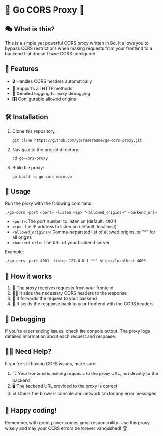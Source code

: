 # 🌈 Go CORS Proxy 🚀

## 🎭 What is this?

This is a simple yet powerful CORS proxy written in Go. It allows you to bypass CORS restrictions when making requests from your frontend to a backend that doesn't have CORS configured.

## 🌟 Features

- 🔒 Handles CORS headers automatically
- 🚦 Supports all HTTP methods
- 📝 Detailed logging for easy debugging
- 🎛️ Configurable allowed origins

## 🛠️ Installation

1. Clone this repository:
   ```
   git clone https://github.com/yourusername/go-cors-proxy.git
   ```
2. Navigate to the project directory:
   ```
   cd go-cors-proxy
   ```
3. Build the proxy:
   ```
   go build -o go-cors main.go
   ```

## 🚀 Usage

Run the proxy with the following command:

```
./go-cors -port <port> -listen <ip> "<allowed_origins>" <backend_url>
```

- `<port>`: The port number to listen on (default: 4001)
- `<ip>`: The IP address to listen on (default: localhost)
- `<allowed_origins>`: Comma-separated list of allowed origins, or "\*" for all origins
- `<backend_url>`: The URL of your backend server

Example:

```
./go-cors -port 4001 -listen 127.0.0.1 "*" http://localhost:4000
```

## 🎯 How it works

1. 📡 The proxy receives requests from your frontend
2. 🧙‍♂️ It adds the necessary CORS headers to the response
3. 🚚 It forwards the request to your backend
4. 🎁 It sends the response back to your frontend with the CORS headers

## 🐛 Debugging

If you're experiencing issues, check the console output. The proxy logs detailed information about each request and response.

## 🙋‍♀️ Need Help?

If you're still having CORS issues, make sure:

1. 🔍 Your frontend is making requests to the proxy URL, not directly to the backend
2. 🖥️ The backend URL provided to the proxy is correct
3. 📊 Check the browser console and network tab for any error messages

## 🎉 Happy coding!

Remember, with great power comes great responsibility. Use this proxy wisely and may your CORS errors be forever vanquished! 🏆
